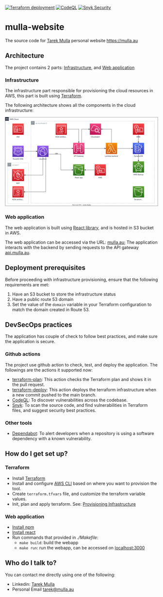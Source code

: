 [![Terraform deployment](https://github.com/tarekmulla/mulla-website/actions/workflows/terraform-deploy.yml/badge.svg)](https://github.com/tarekmulla/mulla-website/actions/workflows/terraform-deploy.yml)  [![CodeQL](https://github.com/tarekmulla/mulla-website/actions/workflows/github-code-scanning/codeql/badge.svg)](https://github.com/tarekmulla/mulla-website/actions/workflows/github-code-scanning/codeql)  [![Snyk Security](https://github.com/tarekmulla/mulla-website/actions/workflows/snyk-security.yml/badge.svg)](https://github.com/tarekmulla/mulla-website/actions/workflows/snyk-security.yml)

# mulla-website
The source code for [Tarek Mulla](https://www.linkedin.com/in/tarekmulla/) personal website https://mulla.au


## Architecture ##

The project contains 2 parts: [Infrastructure](./infrastructure/), and [Web application](./webapp/)

### Infrastructure ###

The infrastructure part responsible for provisioning the cloud resources in AWS, this part is built using [Terraform](https://www.terraform.io/).

The following architecture shows all the components in the cloud infrastructure:

<p align="center">
  <img src="/docs/images/architecture.svg" alt="design" width="800"/>
</p>


### Web application ###

The web application is built using [React library](https://react.dev/), and is hosted in S3 bucket in AWS.

The web application can be accessed via the URL: [mulla.au](https://mulla.au/); The application interacts with the backend by sending requests to the API gateway [api.mulla.au](api.mulla.au).


## Deployment prerequisites ##

Before proceeding with infrastructure provisioning, ensure that the following requirements are met:

1. Have an S3 bucket to store the infrastructure status
2. Have a public route 53 domain
3. Set the value of the `domain` variable in your Terraform configuration to match the domain created in Route 53.


## DevSecOps practices ##

The application has couple of check to follow best practices, and make sure the application is secure.

### Github actions ###

The project use github action to check, test, and deploy the application. The followings are the actions it supported now:
* [terraform-plan](https://github.com/tarekmulla/mulla-website/actions/workflows/terraform-plan.yml): This action checks the Terraform plan and shows it in the pull request.
* [terraform-deploy](https://github.com/tarekmulla/mulla-website/actions/workflows/terraform-deploy.yml): This action deploys the terraform infrastructure when a new commit pushed to the main branch.
* [CodeQL](https://codeql.github.com/): To discover vulnerabilities across the codebase.
* [Snyk](https://snyk.io/): To scan the source code, and find vulnerabilities in Terraform files, and suggest security best practices.

### Other tools ###

* [Dependabot](https://github.com/dependabot): To alert developers when a repository is using a software dependency with a known vulnerability.

## How do I get set up? ##

### Terraform ###

* Install [Terraform](https://developer.hashicorp.com/terraform/tutorials/aws-get-started/install-cli)
* Install and configure [AWS CLI](https://docs.aws.amazon.com/cli/latest/userguide/getting-started-install.html#getting-started-install-instructions) based on where you want to provision the tool.
* Create `terraform.tfvars` file, and customize the terraform variable values.
* Init, plan and apply terraform. See: [Provisioning Infrastructure](https://developer.hashicorp.com/terraform/cli/run)


### Web application ###

* [Install npm](https://docs.npmjs.com/downloading-and-installing-node-js-and-npm)
* [Install react](https://legacy.reactjs.org/docs/getting-started.html)
* Run commands that provided in *./Makefile*:
    * `make build`: build the webapp
    * `make run`: run the webapp, can be accessed on [localhost:3000](https://localhost:3000)


## Who do I talk to? ##

You can contact me directly using one of the following:
* Linkedin: [Tarek Mulla](https://www.linkedin.com/in/tarekmulla/)
* Personal Email [tarek@mulla.au](mailto:tarek@mulla.au)

